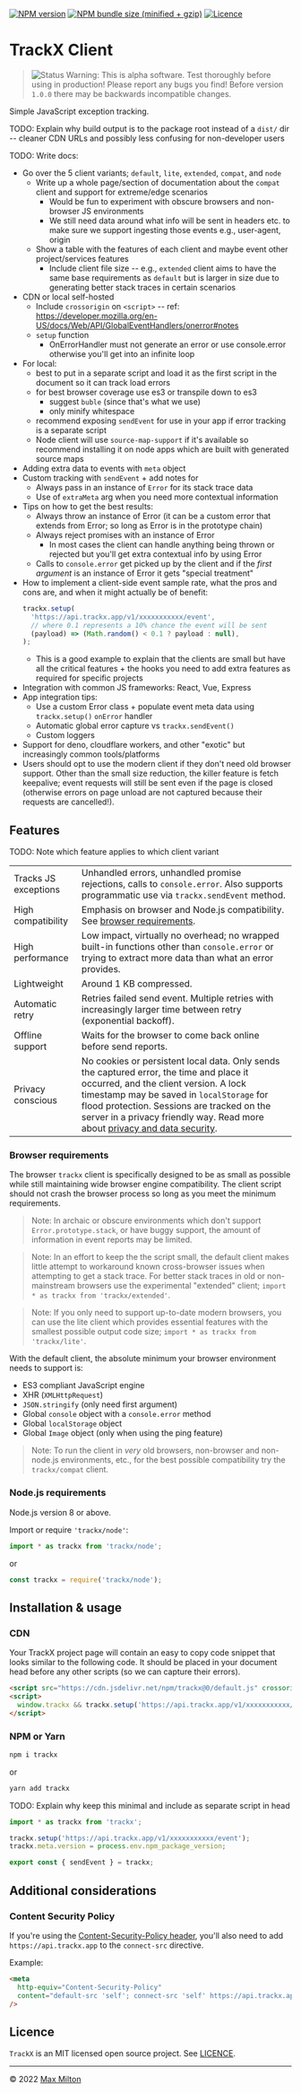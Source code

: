 [![NPM version](https://img.shields.io/npm/v/trackx.svg)](https://www.npmjs.com/package/trackx)
[![NPM bundle size (minified + gzip)](https://img.shields.io/bundlephobia/minzip/trackx.svg)](https://bundlephobia.com/result?p=trackx)
[![Licence](https://img.shields.io/github/license/MaxMilton/trackx.svg)](https://github.com/MaxMilton/trackx/blob/master/LICENSE)

# TrackX Client

> ![Status](https://img.shields.io/badge/status-alpha-red) Warning: This is alpha software. Test thoroughly before using in production! Please report any bugs you find! Before version `1.0.0` there may be backwards incompatible changes.

Simple JavaScript exception tracking.

TODO: Explain why build output is to the package root instead of a `dist/` dir -- cleaner CDN URLs and possibly less confusing for non-developer users

TODO: Write docs:

- Go over the 5 client variants; `default`, `lite`, `extended`, `compat`, and `node`
  - Write up a whole page/section of documentation about the `compat` client and support for extreme/edge scenarios
    - Would be fun to experiment with obscure browsers and non-browser JS environments
    - We still need data around what info will be sent in headers etc. to make sure we support ingesting those events e.g., user-agent, origin
  - Show a table with the features of each client and maybe event other project/services features
    - Include client file size -- e.g., `extended` client aims to have the same base requirements as `default` but is larger in size due to generating better stack traces in certain scenarios
- CDN or local self-hosted
  - Include `crossorigin` on `<script>` -- ref: https://developer.mozilla.org/en-US/docs/Web/API/GlobalEventHandlers/onerror#notes
  - `setup` function
    - OnErrorHandler must not generate an error or use console.error otherwise you'll get into an infinite loop
- For local:
  - best to put in a separate script and load it as the first script in the document so it can track load errors
  - for best browser coverage use es3 or transpile down to es3
    - suggest `buble` (since that's what we use)
    - only minify whitespace
  - recommend exposing `sendEvent` for use in your app if error tracking is a separate script
  - Node client will use `source-map-support` if it's available so recommend installing it on node apps which are built with generated source maps
- Adding extra data to events with `meta` object
- Custom tracking with `sendEvent` + add notes for
  - Always pass in an instance of `Error` for its stack trace data
  - Use of `extraMeta` arg when you need more contextual information
- Tips on how to get the best results:
  - Always throw an instance of Error (it can be a custom error that extends from Error; so long as Error is in the prototype chain)
  - Always reject promises with an instance of Error
    - In most cases the client can handle anything being thrown or rejected but you'll get extra contextual info by using Error
  - Calls to `console.error` get picked up by the client and if the _first argument_ is an instance of Error it gets "special treatment"
- How to implement a client-side event sample rate, what the pros and cons are, and when it might actually be of benefit:
  ```js
  trackx.setup(
    'https://api.trackx.app/v1/xxxxxxxxxxx/event',
    // where 0.1 represents a 10% chance the event will be sent
    (payload) => (Math.random() < 0.1 ? payload : null),
  );
  ```
  - This is a good example to explain that the clients are small but have all the critical features + the hooks you need to add extra features as required for specific projects
- Integration with common JS frameworks: React, Vue, Express
- App integration tips:
  - Use a custom Error class + populate event meta data using `trackx.setup()` `onError` handler
  - Automatic global error capture vs `trackx.sendEvent()`
  - Custom loggers
- Support for deno, cloudflare workers, and other "exotic" but increasingly common tools/platforms
- Users should opt to use the modern client if they don't need old browser support. Other than the small size reduction, the killer feature is fetch keepalive; event requests will still be sent even if the page is closed (otherwise errors on page unload are not captured because their requests are cancelled!).

## Features

TODO: Note which feature applies to which client variant

<!-- prettier-ignore -->
| | |
| --- | --- |
| Tracks JS exceptions | Unhandled errors, unhandled promise rejections, calls to `console.error`. Also supports programmatic use via `trackx.sendEvent` method. |
| High compatibility   | Emphasis on browser and Node.js compatibility. See [browser requirements](#Browser%20requirements). |
| High performance | Low impact, virtually no overhead; no wrapped built-in functions other than `console.error` or trying to extract more data than what an error provides. |
| Lightweight | Around 1 KB compressed. |
| Automatic retry | Retries failed send event. Multiple retries with increasingly larger time between retry (exponential backoff). |
| Offline support | Waits for the browser to come back online before send reports. |
| Privacy conscious | No cookies or persistent local data. Only sends the captured error, the time and place it occurred, and the client version. A lock timestamp may be saved in `localStorage` for flood protection. Sessions are tracked on the server in a privacy friendly way. Read more about [privacy and data security](https://docs.trackx.app/#/privacy-and-user-data.md). |

### Browser requirements

The browser `trackx` client is specifically designed to be as small as possible while still maintaining wide browser engine compatibility. The client script should not crash the browser process so long as you meet the minimum requirements.

> Note: In archaic or obscure environments which don't support `Error.prototype.stack`, or have buggy support, the amount of information in event reports may be limited.

> Note: In an effort to keep the the script small, the default client makes little attempt to workaround known cross-browser issues when attempting to get a stack trace. For better stack traces in old or non-mainstream browsers use the experimental "extended" client; `import * as trackx from 'trackx/extended'`.

> Note: If you only need to support up-to-date modern browsers, you can use the lite client which provides essential features with the smallest possible output code size; `import * as trackx from 'trackx/lite'`.

With the default client, the absolute minimum your browser environment needs to support is:

- ES3 compliant JavaScript engine
- XHR (`XMLHttpRequest`)
- `JSON.stringify` (only need first argument)
- Global `console` object with a `console.error` method
- Global `localStorage` object
- Global `Image` object (only when using the ping feature)

<!-- TODO: Add link to docs or rewrite -->

> Note: To run the client in _very_ old browsers, non-browser and non-node.js environments, etc., for the best possible compatibility try the `trackx/compat` client.

### Node.js requirements

Node.js version 8 or above.

Import or require `'trackx/node'`:

```js
import * as trackx from 'trackx/node';
```

or

```js
const trackx = require('trackx/node');
```

## Installation & usage

### CDN

Your TrackX project page will contain an easy to copy code snippet that looks similar to the following code. It should be placed in your document head before any other scripts (so we can capture their errors).

<!-- prettier-ignore -->
```html
<script src="https://cdn.jsdelivr.net/npm/trackx@0/default.js" crossorigin></script>
<script>
  window.trackx && trackx.setup('https://api.trackx.app/v1/xxxxxxxxxxx/event');
</script>
```

### NPM or Yarn

```sh
npm i trackx
```

or

```sh
yarn add trackx
```

TODO: Explain why keep this minimal and include as separate script in head

```ts
import * as trackx from 'trackx';

trackx.setup('https://api.trackx.app/v1/xxxxxxxxxxx/event');
trackx.meta.version = process.env.npm_package_version;

export const { sendEvent } = trackx;
```

## Additional considerations

### Content Security Policy

If you're using the [Content-Security-Policy header](https://developer.mozilla.org/en-US/docs/Web/HTTP/CSP), you'll also need to add `https://api.trackx.app` to the `connect-src` directive.

Example:

```html
<meta
  http-equiv="Content-Security-Policy"
  content="default-src 'self'; connect-src 'self' https://api.trackx.app"
/>
```

## Licence

`TrackX` is an MIT licensed open source project. See [LICENCE](https://github.com/MaxMilton/trackx/blob/master/LICENCE).

---

© 2022 [Max Milton](https://maxmilton.com)
